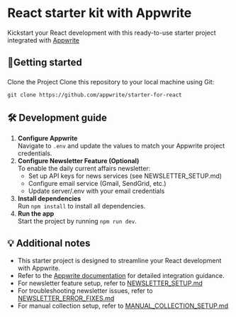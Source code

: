 # React starter kit with Appwrite

Kickstart your React development with this ready-to-use starter project integrated with [Appwrite](https://www.appwrite.io)

## 🚀Getting started

###
Clone the Project
Clone this repository to your local machine using Git:

`git clone https://github.com/appwrite/starter-for-react`

## 🛠️ Development guide
1. **Configure Appwrite**<br/>
   Navigate to `.env` and update the values to match your Appwrite project credentials.
2. **Configure Newsletter Feature (Optional)**<br/>
   To enable the daily current affairs newsletter:
   - Set up API keys for news services (see NEWSLETTER_SETUP.md)
   - Configure email service (Gmail, SendGrid, etc.)
   - Update server/.env with your email credentials
3. **Install dependencies**<br/>
   Run `npm install` to install all dependencies.
4. **Run the app**<br/>
   Start the project by running `npm run dev`.

## 💡 Additional notes
- This starter project is designed to streamline your React development with Appwrite.
- Refer to the [Appwrite documentation](https://appwrite.io/docs) for detailed integration guidance.
- For newsletter feature setup, refer to [NEWSLETTER_SETUP.md](NEWSLETTER_SETUP.md)
- For troubleshooting newsletter issues, refer to [NEWSLETTER_ERROR_FIXES.md](NEWSLETTER_ERROR_FIXES.md)
- For manual collection setup, refer to [MANUAL_COLLECTION_SETUP.md](MANUAL_COLLECTION_SETUP.md)
